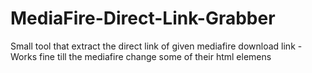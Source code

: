 # MediaFire-Direct-Link-Grabber
Small tool that extract the direct link of given mediafire download link - Works fine till the mediafire change some of their html elemens
